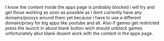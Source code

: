 I know the content inside the apps page is probably blocked i will try and get those working as soon as possible as i dont currently have any domains/proxys around them yet 
because i have to use a different domain/proxy for big apps like youtube and all. Also if games get restricted press the launch in about blank button wich should unblock games unfortunately
abut blank dosent work with the content in the apps page.
